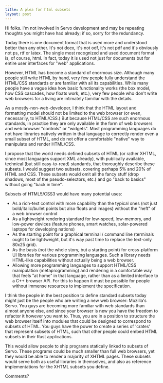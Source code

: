 ```yaml
---
title: A plea for html subsets
layout: post
---
```

Hi folks. I'm not involved in Servo development and may be repeating thoughts you might have had already; if so, sorry for the redundancy.

Today there is one document format that is used more and understood better than any other. It's not docx, it's not odf, it's not pdf and it's obviously not ps, rtf or latex. The single most recognized and used document format is, of course, html. In fact, today it is used not just for documents but for entire user interfaces for "web" applications.

However, HTML has become a standard of enormous size. Although many people still write HTML by hand, very few people fully understand the HTML/CSS standards or are familiar with all its capabilities. While many people have a vague idea how basic functionality works (the box model, how CSS cascades, how floats work, etc.), very few people who don't write web browsers for a living are intimately familiar with the details.

As a mostly-non-web-developer, I think that the HTML layout and formatting model should not be limited to the web browser (or even, necessarily, to HTML/CSS.) But because HTML/CSS are such enormous standards, in practice they are only available in the form of web browsers and web browser "controls" or "widgets". Most programming languages do not have libraries natively written in that language to correctly render even a small subset of HTML, and do not offer a comfortable "native" way to manipulate and render HTML/CSS.

I propose that the world needs defined subsets of HTML (or rather XHTML, since most languages support XML already), with publically available, technical (but still easy-to-read) standards, that thoroughly describe these subsets. I would suggest two subsets, covering perhaps 5% and 20% of HTML and CSS. These subsets would omit all the fancy stuff (drop shadows, most of the pseudo-selectors, etc.) and go "back to basics" without going "back in time".

Subsets of HTML5/CSS3 would have many potential uses:

- As a rich-text control with more capability than the typical ones (not just bold/italic/bullet points but also floats and images) without the "heft" of a web browser control
- As a lightweight rendering standard for low-speed, low-memory, and low-power devices (feature phones, smart watches, solar-powered laptops for developing nations)
- As the starting point for a graphical terminal / command line (terminals ought to be lightweight, but it's way past time to replace the text-only 80x25 grid).
- As the basis (not the whole story, but a starting point) for cross-platform UI libraries for various programming languages. Such a library needs HTML-like capabilities without actually being a web browser.
- Allowing more programming languages to support HTML/CSS manipulation (metaprogramming) and rendering in a comfortable way that feels "at home" in that language, rather than as a limited interface to a C++ browser API. For this to happen it must be possible for people without immense resources to implement the specification.

I think the people in the best position to define standard subsets today might just be the people who are writing a new web browser: Mozilla's Servo. You guys are becoming more familiar with web standards than almost anyone else, and since your browser is new you have the freedom to refactor it however you want to. Thus, you are in a position to structure the web browser itself into modules that could be designed to correspond to subsets of HTML. You guys have the power to create a series of 'crates' that represent subsets of HTML, such that other people could embed HTML subsets in their Rust applications.

This would allow people to ship programs statically linked to subsets of Servo. These programs could be much smaller than full web browsers, yet they would be able to render a majority of XHTML pages. These subsets would serve both as useful libraries in themselves, and also as reference implementations for the XHTML subsets you define.

Comments?